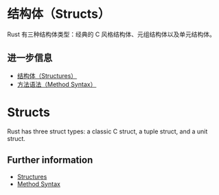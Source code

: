 # 结构体（Structs）

Rust 有三种结构体类型：经典的 C 风格结构体、元组结构体以及单元结构体。

## 进一步信息

- [结构体（Structures）](https://doc.rust-lang.org/book/ch05-01-defining-structs.html)
- [方法语法（Method Syntax）](https://doc.rust-lang.org/book/ch05-03-method-syntax.html)

# Structs

Rust has three struct types: a classic C struct, a tuple struct, and a unit struct.

## Further information

- [Structures](https://doc.rust-lang.org/book/ch05-01-defining-structs.html)
- [Method Syntax](https://doc.rust-lang.org/book/ch05-03-method-syntax.html)
